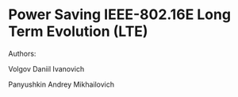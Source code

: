 # Power Saving IEEE-802.16E Long Term Evolution (LTE)
Authors: 

Volgov Daniil Ivanovich

Panyushkin Andrey Mikhailovich

